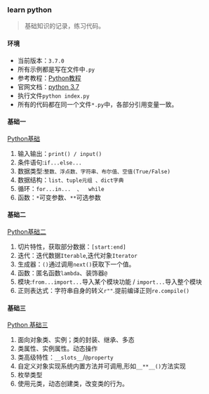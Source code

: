 

### learn python

> 基础知识的记录，练习代码。

#### 环境

* 当前版本：`3.7.0`
* 所有示例都是写在文件中`.py`
* 参考教程：[Python教程](https://www.liaoxuefeng.com/wiki/1016959663602400)
* 官网文档：[python 3.7](https://docs.python.org/3.7/index.html)
* 执行文件`python index.py`
* 所有的代码都在同一个文件`*.py`中，各部分引用变量一致。

#### 基础一

[Python基础](https://blog.csdn.net/heroboyluck/article/details/101848511)

1. 输入输出：`print() / input()`
2. 条件语句:`if...else...`
3. 数据类型:`整数、浮点数、字符串、布尔值、空值(True/False)`
4. 数据结构：`list、tuple元组 、dict字典 `
5. 循环：`for...in...  、  while`
6. 函数：`*`可变参数、`**`可选参数

#### 基础二

[Python基础二](https://blog.csdn.net/heroboyluck/article/details/101876162)

1. 切片特性，获取部分数据：`[start:end]`
2. 迭代：迭代数据`Iterable`,迭代对象`Iterator`
3. 生成器：`()`通过调用`next()`获取下一个值。
4. 函数：匿名函数`lambda`、装饰器`@`
5. 模块:`from...import...`导入某个模块功能 / `import...`导入整个模块
6. 正则表达式：字符串自身的转义`r""`.提前编译正则`re.compile()`

#### 基础三

[Python 基础三](https://blog.csdn.net/heroboyluck/article/details/102468872)

1. 面向对象类、实例；类的封装、继承、多态
2. 类属性、实例属性。动态操作
3. 类高级特性：`__slots__`/`@property`
4. 自定义对象实现系统内置方法并可调用,形如`__**__()`方法实现
5. 枚举类型
6. 使用元类，动态创建类，改变类的行为。

